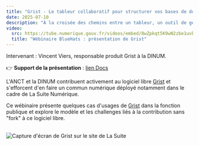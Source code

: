 ```yaml
---
title: "Grist - Le tableur collaboratif pour structurer vos bases de données."
date: 2025-07-10
description: "À la croisée des chemins entre un tableur, un outil de gestion de bases de données, et une application « no-code », Grist vous permet de collaborer sur des jeux de données et de construire des outils métiers sans avoir à coder."
video:
  src: https://tube.numerique.gouv.fr/videos/embed/8wZpkqt5K9wN2zbe1uvkZA
  title: "Wébinaire BlueHats : présentation de Grist"
---
```

Intervenant : Vincent Viers, responsable produit Grist à la DINUM.

👉 **Support de la présentation** : [lien Docs](https://docs.numerique.gouv.fr/docs/a9627f25-883b-44c2-8a60-e034fb457b01/)

L'ANCT et la DINUM contribuent activement au logiciel libre
[Grist](https://www.getgrist.com) et s'efforcent d'en faire un commun
numérique déployé notamment dans le cadre de La Suite Numérique.

Ce wébinaire présente quelques cas d'usages de
[Grist](https://grist.numerique.gouv.fr) dans la fonction publique et
explore le modèle et les challenges liés à la contribution sans "fork"
à ce logiciel libre.

<br/>
<img class="fr-responsive-img" alt="Capture d'écran de Grist sur le site de La Suite" src="/img/bluehats/grist-2025.png" />
<br/>
